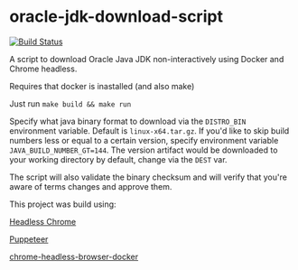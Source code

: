 # oracle-jdk-download-script

[![Build Status](https://travis-ci.org/reembs/oracle-jdk-download-script.svg?branch=master)](https://travis-ci.org/travis-ci.org/reembs/oracle-jdk-download-script)

A script to download Oracle Java JDK non-interactively using Docker and Chrome headless. 

Requires that docker is inastalled (and also make)

Just run ```make build && make run```

Specify what java binary format to download via the ```DISTRO_BIN``` environment variable. Default is ```linux-x64.tar.gz```. If you'd like to skip build numbers less or equal to a certain version,  specify environment variable ```JAVA_BUILD_NUMBER_GT=144```. The version artifact would be downloaded to your working directory by default, change via the ```DEST``` var.

The script will also validate the binary checksum and will verify that you're aware of terms changes and approve them.

This project was build using:

[Headless Chrome](https://chromium.googlesource.com/chromium/src/+/lkgr/headless/README.md)

[Puppeteer](https://github.com/GoogleChrome/puppeteer)

[chrome-headless-browser-docker](https://github.com/yukinying/chrome-headless-browser-docker)
